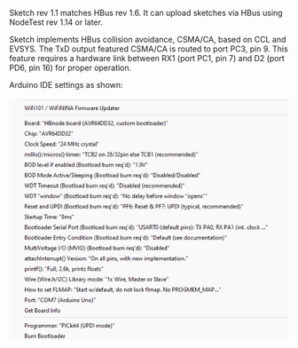 Sketch rev 1.1  matches HBus rev 1.6. It can upload sketches via HBus using NodeTest rev 1.14 or later. 

Sketch implements HBus collision avoidance, CSMA/CA, based on CCL and EVSYS. The TxD output featured CSMA/CA is routed to port PC3, pin 9. This feature requires a hardware link between RX1 (port PC1, pin 7) and D2 (port PD6, pin 16) for proper operation.

Arduino IDE settings as shown:

![settings](https://github.com/akouz/HBnode/blob/main/AVR64DD32/Sketches/HBnode_DD32/Arduino_settings.png)
